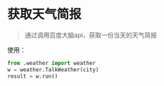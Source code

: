 # 获取天气简报

> 通过调用百度大脑api，获取一份当天的天气简报

使用：

```py
from .weather import weather
w = weather.TalkWeather(city)
result = w.run()
```
